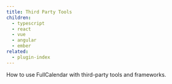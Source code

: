 ```yaml
---
title: Third Party Tools
children:
  - typescript
  - react
  - vue
  - angular
  - ember
related:
  - plugin-index
---
```


How to use FullCalendar with third-party tools and frameworks.
